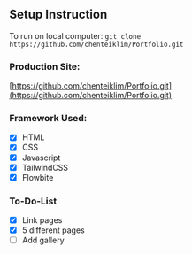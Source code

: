 ## Setup Instruction
To run on local computer:
`git clone https://github.com/chenteiklim/Portfolio.git`

### Production Site:
[https://github.com/chenteiklim/Portfolio.git](https://github.com/chenteiklim/Portfolio.git)

### Framework Used:
- [x] HTML
- [x] CSS
- [x] Javascript
- [x] TailwindCSS
- [x] Flowbite

### To-Do-List

- [x] Link pages
- [x] 5 different pages
- [ ] Add gallery
